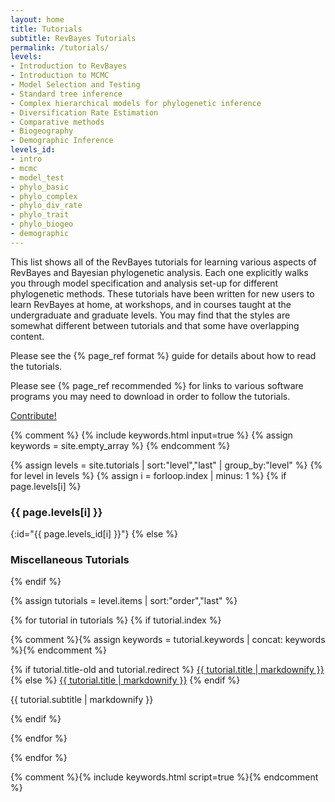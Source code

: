 ```yaml
---
layout: home
title: Tutorials
subtitle: RevBayes Tutorials
permalink: /tutorials/
levels:
- Introduction to RevBayes
- Introduction to MCMC
- Model Selection and Testing
- Standard tree inference
- Complex hierarchical models for phylogenetic inference
- Diversification Rate Estimation
- Comparative methods
- Biogeography
- Demographic Inference
levels_id:
- intro
- mcmc
- model_test
- phylo_basic
- phylo_complex
- phylo_div_rate
- phylo_trait
- phylo_biogeo
- demographic
---
```


This list shows all of the RevBayes tutorials for learning various aspects of RevBayes and Bayesian phylogenetic analysis.
Each one explicitly walks you through model specification and analysis set-up for different phylogenetic methods.
These tutorials have been written for new users to learn RevBayes at home, at workshops, and in courses taught at the undergraduate and graduate levels.
You may find that the styles are somewhat different between tutorials and that some  have overlapping content.

Please see the {% page_ref format %} guide for details about how to read the tutorials.

Please see {% page_ref recommended %} for links to various software programs you may need to download in order to follow the tutorials.

<a href="{% page_url tutorial %}" class="btn btn-warning" role="button">Contribute!</a>

{% comment %}
{% include keywords.html input=true %}
{% assign keywords = site.empty_array %}
{% endcomment %}

{% assign levels = site.tutorials | sort:"level","last" | group_by:"level" %}
{% for level in levels %}
{% assign i = forloop.index | minus: 1 %}
{% if page.levels[i] %}
<h3>{{ page.levels[i] }}</h3>{:id="{{ page.levels_id[i] }}"}
{% else %}
<h3>Miscellaneous Tutorials</h3>
{% endif %}

{% assign tutorials = level.items | sort:"order","last" %}

<div class="tutorialbox">
{% for tutorial in tutorials %}
{% if tutorial.index %}

{% comment %}{% assign keywords = tutorial.keywords | concat: keywords %}{% endcomment %}

<div class="tutorial {{ tutorial.keywords | join:' '}}">
{% if tutorial.title-old and tutorial.redirect %}
<a class="title" href="https://github.com/revbayes/revbayes_tutorial/raw/master/tutorial_TeX/{{ tutorial.title-old }}/{{ tutorial.title-old }}.pdf">{{ tutorial.title | markdownify }}</a>
{% else %}
<a class="title" href="{{ site.baseurl }}{{ tutorial.url }}">{{ tutorial.title | markdownify }}</a>
{% endif %}
<p class="subtitle" >{{ tutorial.subtitle | markdownify }}</p>
</div>
{% endif %}

{% endfor %}
</div>

{% endfor %}

{% comment %}{% include keywords.html script=true %}{% endcomment %}
